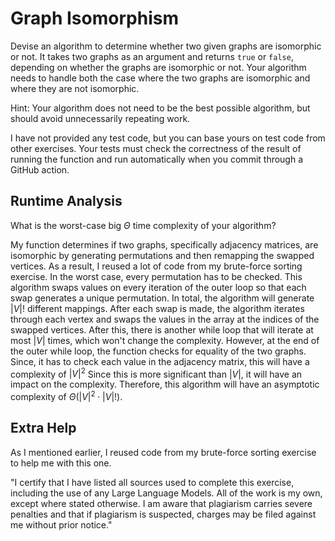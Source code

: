 # Graph Isomorphism

Devise an algorithm to determine whether two given graphs are isomorphic or not.
It takes two graphs as an argument and returns `true` or `false`, depending on
whether the graphs are isomorphic or not. Your algorithm needs to handle both
the case where the two graphs are isomorphic and where they are not isomorphic.

Hint: Your algorithm does not need to be the best possible algorithm, but should
avoid unnecessarily repeating work.

I have not provided any test code, but you can base yours on test code from
other exercises. Your tests must check the correctness of the result of running
the function and run automatically when you commit through a GitHub action.

## Runtime Analysis

What is the worst-case big $\Theta$ time complexity of your algorithm?

My function determines if two graphs, specifically adjacency matrices, are isomorphic 
by generating permutations and then remapping the swapped vertices. As a result, I 
reused a lot of code from my brute-force sorting exercise. In the worst case, every 
permutation has to be checked. This algorithm swaps values on every iteration of the 
outer loop so that each swap generates a unique permutation. In total, the algorithm 
will generate $|V|!$ different mappings. After each swap is made, the algorithm iterates 
through each vertex and swaps the values in the array at the indices of the swapped vertices. 
After this, there is another while loop that will iterate at most $|V|$ times, which won't 
change the complexity. However, at the end of the outer while loop, the function checks for 
equality of the two graphs. Since, it has to check each value in the adjacency matrix, this 
will have a complexity of $|V|^2$ Since this is more significant than $|V|$, it will have an 
impact on the complexity. Therefore, this algorithm will have an asymptotic complexity of 
$\Theta(|V|^2 \cdot |V|!)$.

## Extra Help

As I mentioned earlier, I reused code from my brute-force sorting exercise to help me
with this one.

"I certify that I have listed all sources used to complete this exercise, 
including the use of any Large Language Models. All of the work is my own, 
except where stated otherwise. I am aware that plagiarism carries severe 
penalties and that if plagiarism is suspected, charges may be filed against 
me without prior notice."
